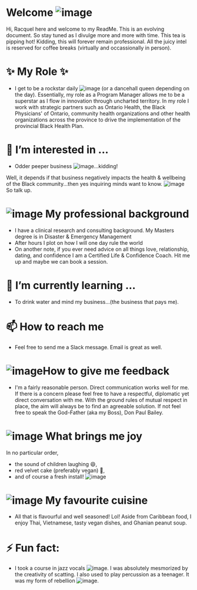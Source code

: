 # Welcome ![image](https://github.com/user-attachments/assets/79979109-66ea-4896-95ce-fa641b60392c)
Hi, Racquel here and welcome to my ReadMe. This is an evolving document. So stay tuned as I divulge more and more with time. This tea is pipping hot! Kidding, this will forever remain professional. All the juicy intel is reserved for coffee breaks (virtually and occassionally in person).


# ✨ My Role ✨
- I get to be a rockstar daily ![image](https://github.com/user-attachments/assets/df3afad5-af5c-49db-a008-c1e3f488c638) (or a dancehall queen depending on the day). Essentially, my role as a Program Manager allows me to be a superstar as I flow in innovation through uncharted territory. In my role I work with strategic partners such as Ontario Health, the Black Physicians' of Ontario, community health organizations and other health organizations across the province to drive the implementation of the provincial Black Health Plan.

  
# 👀 I’m interested in ...
- Odder peeper business ![image](https://github.com/user-attachments/assets/b0e343cd-18ed-44e2-a140-e51cea144d4d)...kidding!

Well, it depends if that business negatively impacts the health & wellbeing of the Black community...then yes inquiring minds want to know. ![image](https://github.com/user-attachments/assets/52f26edd-2485-4fab-a93c-a176a124133f) So talk up.


# ![image](https://github.com/user-attachments/assets/97ebfac9-c257-4712-b2d9-d8904c22722a) My professional background 
- I have a clinical research and consulting background. My Masters degree is in Disaster & Emergency Management
- After hours I plot on how I will one day rule the world
- On another note, if you ever need advice on all things love, relationship, dating, and confidence I am a Certified Life & Confidence Coach. Hit me up and maybe we can book a session.


# 🌱 I’m currently learning ...
- To drink water and mind my business...(the business that pays me).


# 📫 How to reach me 
- Feel free to send me a Slack message. Email is great as well.

  
# ![image](https://github.com/user-attachments/assets/fb9d9952-4998-4b84-9482-723c7eb3d296)How to give me feedback
- I'm a fairly reasonable person. Direct communication works well for me. If there is a concern please feel free to have a respectful, diplomatic yet direct conversation with me. With the ground rules of mutual respect in place, the aim will always be to find an agreeable solution. If not feel free to speak the God-Father (aka my Boss), Don Paul Bailey.

  
# ![image](https://github.com/user-attachments/assets/7ed3c114-5688-4f3c-9a8e-9917cc9a50ab) What brings me joy 

In no particular order, 
- the sound of children laughing 😄,
- red velvet cake (preferably vegan) 💞️,
- and of course a fresh install! ![image](https://github.com/user-attachments/assets/97f925d2-ba88-4f53-8e4c-0486994d098b)


# ![image](https://github.com/user-attachments/assets/cec38908-c856-4935-836d-b39979d201f3) My favourite cuisine 
- All that is flavourful and well seasoned! Lol! Aside from Caribbean food, I enjoy Thai, Vietnamese, tasty vegan dishes, and Ghanian peanut soup.

  
# ⚡ Fun fact:
- I took a course in jazz vocals ![image](https://github.com/user-attachments/assets/4320894b-2f35-4213-aefd-93bdb15a95d9). I was absolutely mesmorized by the creativity of scatting. I also used to play percussion as a teenager. It was my form of rebellion ![image](https://github.com/user-attachments/assets/8f5ea2c2-2d87-4fe3-b580-9f077dcbd6a9).

  
<!---
rsimpsonBHA/rsimpsonBHA is a ✨ special ✨ repository because its `README.md` (this file) appears on your GitHub profile.
You can click the Preview link to take a look at your changes.
--->
